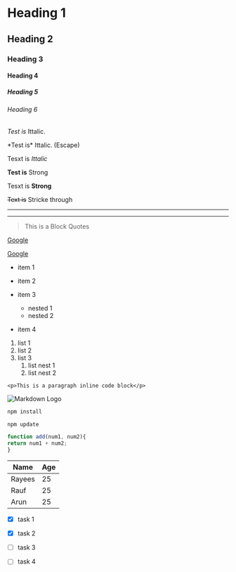 <!-- Headding -->

# Heading 1
## Heading 2
### Heading 3
#### Heading 4
##### Heading 5
###### Heading 6


<!-- Ittalic -->

*Test is* Ittalic.

\*Test is\* Ittalic. (Escape)

Tesxt is _Ittalic_


<!-- Strong -->

**Test is** Strong

Tesxt is __Strong__


<!-- stricke through -->

~~Text is~~ Stricke through


<!-- Horizondal rule -->

---
___


<!-- Block Quotes -->

>This is a Block Quotes


<!-- links -->

[Google](http://google.com)

<!-- link with hovet title -->
[Google](http://google.com "Google")


<!-- Unoderd List -->

* item 1
* item 2
* item 3
  * nested 1
  * nested 2
* item 4
  

  <!-- Orderd List -->

1. list 1
2. list 2
3. list 3
   1. list nest 1
   2. list nest 2


<!-- inline code block  -->

`<p>This is a paragraph inline code block</p>`


<!-- Image -->
![Markdown Logo](https://upload.wikimedia.org/wikipedia/commons/4/48/Markdown-mark.svg)


<!-- GitHub MarkDowns -->
<!-- Code Blocks -->

```bash
npm install

npm update
```

```javascript
function add(num1, num2){
return num1 + num2;
}
```

<!-- table -->
| Name | Age |
| ---- | --- |
| Rayees | 25 |
| Rauf | 25 |
| Arun | 25 |


<!-- Task List -->
* [x] task 1
* [x] task 2
* [ ] task 3
* [ ] task 4 



